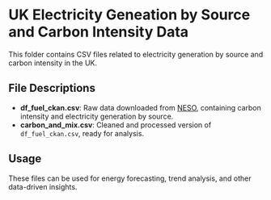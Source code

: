 # UK Electricity Geneation by Source and Carbon Intensity Data

This folder contains CSV files related to electricity generation by source and carbon intensity in the UK.

## File Descriptions
- **df_fuel_ckan.csv**: Raw data downloaded from [NESO](https://www.neso.energy/data-portal/historic-generation-mix), containing carbon intensity and electricity generation by source.
- **carbon_and_mix.csv**: Cleaned and processed version of `df_fuel_ckan.csv`, ready for analysis.

## Usage
These files can be used for energy forecasting, trend analysis, and other data-driven insights.

